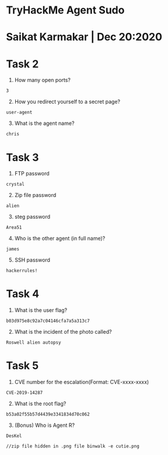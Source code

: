 # TryHackMe Agent Sudo

# Saikat Karmakar | Dec 20:2020 

# Task 2 
1. How many open ports?
```
3
```
2. How you redirect yourself to a secret page?
```
user-agent
```
3. What is the agent name?
```
chris
```

# Task 3
1. FTP password
```
crystal
```
2. Zip file password
```
alien
```
3. steg password
```
Area51
```
4. Who is the other agent (in full name)?
```
james
```
5. SSH password
```
hackerrules!
```

# Task 4 
1. What is the user flag?
```
b03d975e8c92a7c04146cfa7a5a313c7
```
2. What is the incident of the photo called?
```
Roswell alien autopsy
```

# Task 5
1. CVE number for the escalation(Format: CVE-xxxx-xxxx)
```
CVE-2019-14287
```
2. What is the root flag?
```
b53a02f55b57d4439e3341834d70c062
```
3. (Bonus) Who is Agent R?
```
DesKel
```

``
//zip file hidden in .png file
binwalk -e cutie.png                                                                        
``

